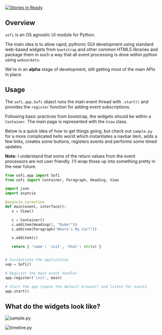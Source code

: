 [![Stories in Ready](https://badge.waffle.io/tryexceptpass/sofi.png?label=ready&title=Ready)](https://waffle.io/tryexceptpass/sofi)
## Overview
`sofi` is an OS agnostic UI module for Python.

The main idea is to allow rapid, pythonic GUI development using standard web-based widgets from `bootstrap` and
other common HTML5 libraries and package them in such a way that all event processing is done within python using
`websockets`.

We're in an **alpha** stage of development, still getting most of the main APIs in place.

## Usage
The `sofi.app.Sofi` object runs the main event thread with `.start()` and provides the `register` function for adding event subscriptions.

Following basic practices from bootstrap, the widgets should be within a `Container`. The main page is represented with the `View` class.

Below is a quick idea of how to get things going, but check out `sample.py` for a more complicated hello world which instantiates a navbar item, adds a few links, creates some buttons, registers events and performs some timed updates.

**Note:** I understand that some of the return values from the event processors are not user friendly. I'll wrap those up into something pretty in the near future.

```python
from sofi.app import Sofi
from sofi import Container, Paragraph, Heading, View

import json
import asyncio

@asyncio.coroutine
def main(event, interface)):
   v = View()

   c = Container()
   c.additem(Heading(2, "Dude!"))
   c.additem(Paragraph("Where's My Car?"))

   v.additem(c)

   return { 'name': 'init', 'html': str(v) }


# Instantiate the application
sep = Sofi()

# Register the main event handler
app.register('init', main)

# Start the app (opens the default browser) and listen for events
app.start()
```

## What do the widgets look like?

![sample.py](https://cdn-images-1.medium.com/max/800/1*euug6f885sjtRPOMt_Vc6g.png)

![timeline.py](https://cdn-images-1.medium.com/max/800/1*AmbFclbXWFdIRYbpa0cyBw.png)
